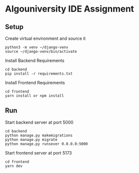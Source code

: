 # Algouniversity IDE Assignment

## Setup

Create virtual environment and source it

```
python3 -m venv ~/django-venv
source ~/django-venv/bin/activate
```
Install Backend Requirements

```
cd backend
pip install -r requirements.txt
```

Install Frontend Requirements

```
cd frontend
yarn install or npm install
```

## Run

Start backend server at port 5000

```
cd backend
python manage.py makemigrations
python manage.py migrate
python manage.py runsever 0.0.0.0:5000

```

Start frontend server at port 5173

```
cd frontend
yarn dev
```
